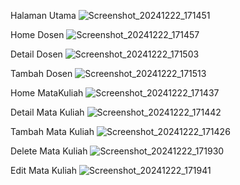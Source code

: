Halaman Utama
![Screenshot_20241222_171451](https://github.com/user-attachments/assets/f38b9449-e639-4563-a1aa-12782e4eb057)

Home Dosen
![Screenshot_20241222_171457](https://github.com/user-attachments/assets/73c2a448-eddf-4040-a472-84715658e9f7)

Detail Dosen
![Screenshot_20241222_171503](https://github.com/user-attachments/assets/f21c3ba2-9069-494e-b8e6-86bbc76bd368)

Tambah Dosen
![Screenshot_20241222_171513](https://github.com/user-attachments/assets/df1d2af2-cdaf-467c-ba80-a10303d5b7ef)

Home MataKuliah
![Screenshot_20241222_171437](https://github.com/user-attachments/assets/3ec4b12f-b990-4035-a51f-f1449985129a)

Detail Mata Kuliah
![Screenshot_20241222_171442](https://github.com/user-attachments/assets/881c5ea4-304f-496a-bf34-eb9070ccde70)

Tambah Mata Kuliah
![Screenshot_20241222_171426](https://github.com/user-attachments/assets/d2f47f85-6728-48f5-b1e0-23d17f8b32da)

Delete Mata Kuliah
![Screenshot_20241222_171930](https://github.com/user-attachments/assets/35202e92-5e49-425c-a1fe-c4c626f8450b)

Edit Mata Kuliah
![Screenshot_20241222_171941](https://github.com/user-attachments/assets/e742c1db-ddfb-40a7-9c01-a9f5e35bc135)
